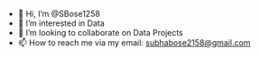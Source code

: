 - 👋 Hi, I’m @SBose1258
- 👀 I’m interested in Data
- 💞️ I’m looking to collaborate on Data Projects
- 📫 How to reach me via my email: subhabose2158@gmail.com
